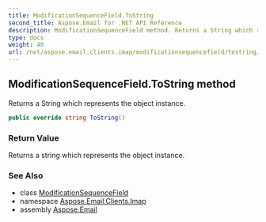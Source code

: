 ```yaml
---
title: ModificationSequenceField.ToString
second_title: Aspose.Email for .NET API Reference
description: ModificationSequenceField method. Returns a String which represents the object instance
type: docs
weight: 40
url: /net/aspose.email.clients.imap/modificationsequencefield/tostring/
---
```

## ModificationSequenceField.ToString method

Returns a String which represents the object instance.

```csharp
public override string ToString()
```

### Return Value

Returns a string which represents the object instance.

### See Also

* class [ModificationSequenceField](../)
* namespace [Aspose.Email.Clients.Imap](../../modificationsequencefield/)
* assembly [Aspose.Email](../../../)


